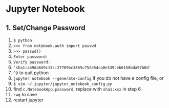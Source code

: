 # Jupyter Notebook

## 1. Set/Change Password

1. `$ python`
2. `>>> from notebook.auth import passwd`
3. `>>> passwd()`
4. `Enter password:`
5. `Verify password:`
6. `'sha1:a49da6d9c13c:27789bc3865c752e54ca0e339ceb6150bda97b0d'`
7. `^D` to quit python
8. `jupyter notebook --generate-config` if you do not have a config file, or
9. `$ vim ~/.jupyter/jupyter_notebook_config.py`
10. find `c.NotebookApp.password`, replace with `sha1:xxx` in step 6
11. `:wq` to save 
12. restart jupyter
<!--stackedit_data:
eyJoaXN0b3J5IjpbNzk1NjUwNjQ3LDQ3ODQyMjU5MCwyNzk0NT
U3OTRdfQ==
-->